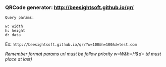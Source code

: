 ### QRCode generator: http://beesightsoft.github.io/qr/
```
Query params:

w: width
h: height
d: data
```
Ex: `http://beesightsoft.github.io/qr/?w=100&h=100&d=test.com`

*Remember format params url must be follow priority w=W&h=H&d= (d must place at last)*
